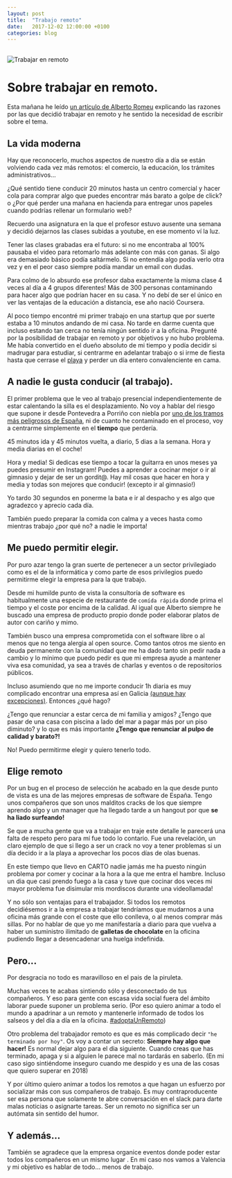 ```yaml
---
layout: post
title:  "Trabajo remoto"
date:   2017-12-02 12:00:00 +0100
categories: blog
---
```


<img src="https://exclaim.ca//images/mumuHomer.jpg" alt="Trabajar en remoto" style="display:block; margin:30px auto;">

# Sobre trabajar en remoto.
Esta mañana he leído [un artículo de Alberto Romeu](http://albertoromeu.com/trabajar-en-remoto/) explicando las razones por las que decidió trabajar en remoto y he sentido la necesidad de escribir sobre el tema.



## La vida moderna
Hay que reconocerlo, muchos aspectos de nuestro día a día se están volviendo cada vez más remotos: el comercio, la educación, los trámites administrativos...

¿Qué sentido tiene conducir 20 minutos hasta un centro comercial y hacer cola para comprar algo que puedes encontrar más barato a golpe de click? o ¿Por qué perder una mañana en
hacienda para entregar unos papeles cuando podrías rellenar un formulario web? 

Recuerdo una asignatura en la que el profesor estuvo ausente una semana y decidió dejarnos las clases subidas a youtube, en ese momento ví la luz.

Tener las clases grabadas era el futuro: si no me encontraba al 100% pausaba el video para retomarlo más adelante con más con ganas. Si algo era demasiado básico podía saltármelo. Si no entendía algo podía verlo otra vez y en el peor caso siempre podía mandar un email con dudas.

Para colmo de lo absurdo  ese profesor daba exactamente la misma clase 4 veces al día a 4 grupos diferentes! Más de 300 personas contaminando para hacer algo que podrían hacer en su casa. Y no debí de ser el único en ver las ventajas de la educación a distancia, ese año nació Coursera.

Al poco tiempo encontré mi primer trabajo en una startup que por suerte estaba a 10 minutos andando de mi casa. No tarde en darme cuenta que incluso estando tan cerca no tenía ningún sentido ir a la oficina.  Pregunté por la posibilidad de trabajar en remoto y por objetivos y no hubo problema.
 Me había convertido en el dueño absoluto de mi tiempo y podía decidir si madrugar para estudiar, si centrarme en adelantar trabajo o si irme de fiesta hasta que cerrase el [playa](http://playaclub.club) y perder un día entero convalenciente en cama.

## A nadie le gusta conducir (al trabajo).
El primer problema que le veo al trabajo presencial independientemente de estar calentando la silla es el desplazamiento. No voy a hablar del riesgo que supone ir desde Pontevedra a Porriño con niebla por [uno de los tramos más peligrosos de España](http://www.farodevigo.es/gran-vigo/2017/10/14/curvas-55-extienden-leyenda-negra/1766966.html), ni de cuanto he contaminado en el proceso, voy a centrarme simplemente en el **tiempo** que perdería.

45 minutos ida y 45 minutos vuelta, a diario, 5 dias a la semana. Hora y media diarias en el coche!

Hora y media! Si dedicas ese tiempo a tocar la guitarra en unos meses ya puedes presumir en Instagram! Puedes a aprender a cocinar mejor o ir al gimnasio y dejar de ser un gordit@. Hay mil cosas que hacer en hora y media y todas son mejores que conducir! (excepto ir al gimnasio!)

Yo tardo 30 segundos en ponerme la bata e ir al despacho y es algo que agradezco y aprecio cada día.

También puedo preparar la comida con calma y a veces hasta como mientras trabajo ¿por qué no? a nadie le importa!

## Me puedo permitir elegir.
Por puro azar tengo la gran suerte de pertenecer a un sector privilegiado como es el de la informática y como parte de esos privilegios puedo permitirme elegir la empresa para la que trabajo.

Desde mi humilde punto de vista la consultoría de software es habitualmente una especie de restaurante de `comída rápida` donde prima el tiempo y el coste por encima de la calidad. Al igual que Alberto siempre he buscado una empresa de producto propio donde poder elaborar platos de autor con cariño y mimo.

También busco una empresa comprometida con el software libre o al menos que no tenga alergia al open source. Como tantos otros me siento en deuda permanente con la comunidad que me ha dado tanto sin pedir nada a cambio y lo mínimo que puedo pedir es que mi empresa ayude a mantener viva esa comunidad, ya sea a través de charlas y eventos o de repositorios públicos.

Incluso asumiendo que no me importe conducir 1h diaria es muy complicado encontrar una empresa así en Galicia [(aunque hay excepciones)](www.igalia.com). Entonces ¿qué hago?

¿Tengo que renunciar a estar cerca de mi familia y amigos? ¿Tengo que pasar de una casa con piscina a lado del mar a pagar más por un piso diminuto? y lo que es más importante **¿Tengo que renunciar al pulpo de calidad y barato?!**

No! Puedo permitirme elegir y quiero tenerlo todo.


## Elige remoto
Por un bug en el proceso de selección he acabado en la que desde punto de vista es una de las mejores empresas de software de España. Tengo unos compañeros que son unos malditos cracks de los que siempre aprendo algo y un manager que ha llegado tarde a un hangout por que **se ha liado surfeando!**

Se que a mucha gente que va a trabajar en traje este detalle le parecerá una falta de respeto pero para mí fue todo lo contario. Fue una revelación, un claro ejemplo de que si llego a ser un crack no voy a tener problemas si un día decido ir a la playa a aprovechar los pocos días de olas buenas.

En este tiempo que llevo en CARTO nadie jamás me ha puesto ningún problema por comer y cocinar a la hora a la que me entra el hambre. Incluso un dia que casi prendo fuego a la casa y tuve que cocinar dos veces mi mayor problema fue disimular mis mordiscos durante una videollamada!

Y no sólo son ventajas para el trabajador. Si todos los remotos decidiésemos ir a la empresa a trabajar tendríamos que mudarnos a una oficina más grande con el coste que ello conlleva, o al menos comprar más sillas.
Por no hablar de que yo me manifestaría a diario para que vuelva a haber un suministro ilimitado de **galletas de chocolate** en la oficina pudiendo llegar a desencadenar una huelga indefinida.

## Pero...
Por desgracia no todo es maravilloso en el pais de la piruleta.

Muchas veces te acabas sintiendo sólo y desconectado de tus compañeros. Y eso para gente con escasa vida social fuera del ámbito laborar puede suponer un problema serio. (Por eso quiero animar a todo el mundo a apadrinar a un remoto y mantenerle informado de todos los salseos y del día a día en la oficina. [#adoptaUnRemoto](#adoptaUnRemoto))

Otro problema del trabajador remoto es que es más complicado decir `"he terminado por hoy"`. Os voy a contar un secreto:  **Siempre hay algo que hacer!** Es normal dejar algo para el dia siguiente. Cuando creas que has terminado, apaga y si a alguien le parece mal no tardarás en saberlo. (En mi caso sigo sintiéndome inseguro cuando me despido y es una de las cosas que quiero superar en 2018)

Y por último quiero animar a todos los remotos a que hagan un esfuerzo por socializar más con sus compañeros de trabajo. Es muy contraproducente ser esa persona que solamente te abre conversación en el slack para darte malas noticias o asignarte tareas. Ser un remoto no significa ser un autómata sin sentido del humor.

## Y además...

También se agradece que la empresa organice eventos donde poder estar todos los compañeros en un mismo lugar . En mi caso nos vamos a Valencia y mi objetivo es hablar de todo... menos de trabajo.